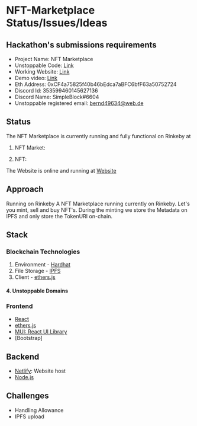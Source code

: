# NFT-Marketplace Status/Issues/Ideas

## Hackathon's submissions requirements
- Project Name: NFT Marketplace
- Unstoppable Code: [Link](https://github.com/Stefan1612/UD-Hackathon-NFT-Market/blob/master/src/App.js)
- Working Website: [Link](https://euphonious-strudel-edd347.netlify.app/)
- Demo video: [Link](https://www.youtube.com/watch?v=LESSFeEVHAw)
- Eth Address: 0xCF4a75825f40b46bEdca7aBFC6bfF63a50752724
- Discord Id: 353599460145627136
- Discord Name: SimpleBlock#6604
- Unstoppable registered email: bernd49634@web.de

## Status

The NFT Marketplace is currently running and fully functional on Rinkeby at

1. NFT Market:

2. NFT:

The Website is online and running at [Website](https://euphonious-strudel-edd347.netlify.app/)

## Approach

Running on Rinkeby
A NFT Marketplace running currently on Rinkeby. Let's you mint, sell and buy NFT's. During the minting we store the Metadata on IPFS and only store the TokenURI on-chain.

## Stack

### Blockchain Technologies

1. Environment - [Hardhat](https://hardhat.org/)
2. File Storage - [IPFS](https://github.com/ipfs/js-ipfs/tree/master/packages/ipfs-http-client#install)
3. Client - [ethers.js](https://docs.ethers.io/v5/)

#### 4. Unstoppable Domains

### Frontend

- [React](https://reactjs.org/)
- [ethers.js](https://docs.ethers.io/v5/)
- [MUI: React UI Library](https://mui.com/)
- [Bootstrap]

## Backend

- [Netlify](https://www.netlify.com/): Website host
- [Node.js](https://nodejs.org/en/)

## Challenges

- Handling Allowance
- IPFS upload
